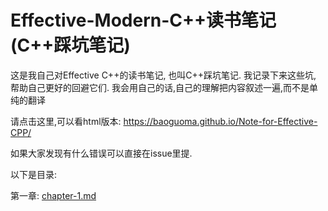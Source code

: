 # Effective-Modern-C++读书笔记 (C++踩坑笔记)
这是我自己对Effective C++的读书笔记, 也叫C++踩坑笔记. 
我记录下来这些坑, 帮助自己更好的回避它们.
我会用自己的话,自己的理解把内容叙述一遍,而不是单纯的翻译

请点击这里,可以看html版本: https://baoguoma.github.io/Note-for-Effective-CPP/

如果大家发现有什么错误可以直接在issue里提.


以下是目录:

第一章: [chapter-1.md](./chapter-1.md)